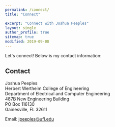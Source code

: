 ```yaml
---
permalink: /connect/
title: "Connect"

excerpt: "Connect with Joshua Peeples"
layout: single
author_profile: true
sitemap: true
modified: 2019-09-08
---  
```


Let's connect! Below is my contact information:

## Contact
Joshua Peeples<br/>
Herbert Wertheim College of Engineering<br/>
Department of Electrical and Computer Engineering<br/>
487B New Engineering Building<br/>
PO Box 116130<br/>
Gainesville, FL 32611<br/>

Email: [jpeeples@ufl.edu](mailto:jpeeples@ufl.edu)




